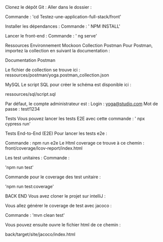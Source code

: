 Clonez le dépôt Git :
Aller dans le dossier :

Commande : 'cd Testez-une-application-full-stack/front'

Installer les dépendances :
Commande : ' NPM INSTALL'

Lancer le front-end :
Commande : ' ng serve'

Ressources
Environnement Mockoon Collection Postman Pour Postman, importez la collection en suivant la documentation :

Documentation Postman

Le fichier de collection se trouve ici :
ressources/postman/yoga.postman_collection.json

MySQL
Le script SQL pour créer le schéma est disponible ici :

ressources/sql/script.sql

Par défaut, le compte administrateur est :
Login : yoga@studio.com Mot de passe : test!1234

Tests
Vous pouvez lancer les tests E2E avec cette commande : ' npx cypress run'

Tests End-to-End (E2E) Pour lancer les tests e2e :

Commande : npm run e2e Le Html coverage ce trouve à ce chemin : front/coverage/lcov-report/index.html

Les test unitaires :
Commande :

'npm run test'

Commande pour le coverage des test unitaire :

'npm run test:coverage'

BACK END
Vous avez cloner le projet sur intelliJ :

Vous allez générer le coverage de test avec jacoco :

Commande : 'mvn clean test'

Vous pouvez ensuite ouvre le fichier html de ce chemin :

back/target/site/jacoco/index.html
